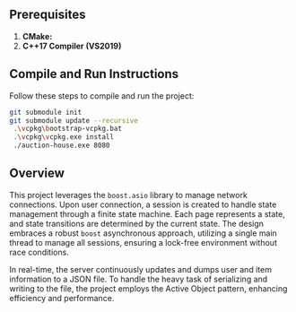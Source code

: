 ## Prerequisites

1. **CMake:**
2. **C++17 Compiler (VS2019)** 

## Compile and Run Instructions

Follow these steps to compile and run the project:
```sh
git submodule init
git submodule update --recursive
 .\vcpkg\bootstrap-vcpkg.bat
 .\vcpkg\vcpkg.exe install
 ./auction-house.exe 8080
``````

## Overview

This project leverages the `boost.asio` library to manage network connections. Upon user connection, a session is created to handle state management through a finite state machine. Each page represents a state, and state transitions are determined by the current state. The design embraces a robust `boost` asynchronous approach, utilizing a single main thread to manage all sessions, ensuring a lock-free environment without race conditions.

In real-time, the server continuously updates and dumps user and item information to a JSON file. To handle the heavy task of serializing and writing to the file, the project employs the Active Object pattern, enhancing efficiency and performance.
